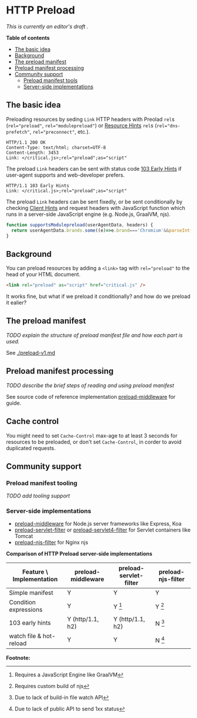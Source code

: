 # HTTP Preload

*This is currently an editor's draft .*



**Table of contents**

<!--ts-->
   * [The basic idea](#the-basic-idea)
   * [Background](#background)
   * [The preload manifest](#the-preload-manifest)
   * [Preload manifest processing](#preload-manifest-processing)
   * [Community support](#community-support)
      * [Preload manifest tools](#preload-manifest-tools)
      * [Server-side implementations](#server-side-implementations)
      <!--te-->

<!-- ubuntu run gh-md-toc --insert --no-backup --hide-footer --skip-header README.md -->

## The basic idea

Preloading resources by seding `Link` HTTP headers with Preolad `rel`s (`rel="preload"`, `rel="modulepreload"`) or [Resource Hints](https://www.w3.org/TR/resource-hints/) `rel`s (`rel="dns-prefetch"`, `rel="preconnect"`, etc.).

```http
HTTP/1.1 200 OK
Content-Type: text/html; charset=UTF-8
Content-Length: 3453
Link: </critical.js>;rel="preload";as="script"
```

The preload `Link` headers can be sent with status code [103 Early Hints](https://developer.mozilla.org/zh-CN/docs/Web/HTTP/Status/103) if user-agent supports and web-developer prefers.

```http
HTTP/1.1 103 Early Hints
Link: </critical.js>;rel="preload";as="script"
```

The preload `Link` headers can be sent fixedly, or be sent conditionally by checking [Client Hints](https://developer.mozilla.org/en-US/docs/Web/HTTP/Client_hints) and request headers with JavaScript function which runs in a server-side JavaScript engine (e.g. Node.js, GraalVM, njs).

```js
function supportsModulepreload(userAgentData, headers) {
  return userAgentData.brands.some((e)=>e.brand==='Chromium'&&parseInt(e.version)>=66);
}
```



## Background

You can preload resources by adding a `<link>` tag with `rel="preload"` to the head of your HTML document.

```html
<link rel="preload" as="script" href="critical.js" />
```

It works fine, but what if we preload it conditionally? and how do we preload it ealier?



## The preload manifest

*TODO explain the structure of preload manifest file and how each part is used.*

See [./preload-v1.md](./preload-v1.md) 



## Preload manifest processing

*TODO describe the brief steps of reading and using preload manifest*

 See source code of reference implementation [preload-middleware](../preload-middleware) for guide.



## Cache control

You might need to set `Cache-Control` max-age to at least 3 seconds for resources to be preloaded, or don't set `Cache-Control`, in corder to avoid duplicated requests.

 

## Community support

### Preload manifest tooling

*TODO add tooling support*



### Server-side implementations

+ [preload-middleware](../preload-middleware) for Node.js server frameworks like Express, Koa
+ [preload-servlet-filter](../preload-servlet-filter) or [preload-servlet4-filter](../preload-servlet4-filter) for Servlet containers like Tomcat
+ [preload-njs-filter](../preload-njs-filter) for Nginx njs



**Comparison of HTTP Preload server-side implementations**

| Feature \\ Implementation | preload-middleware | preload-servlet-filter | preload-njs-filter |
| ------------------------- | ------------------ | ---------------------- | ------------------ |
| Simple manifest           | Y                  | Y                      | Y                  |
| Condition expressions     | Y                  | Y [^1]                 | Y [^2]             |
| 103 early hints           | Y (http/1.1, h2)   | Y (http/1.1, h2)       | N [^3]             |
| watch file & hot-reload   | Y                  | Y                      | N [^4]             |



**Footnote:**

[^1]: Requires a JavaScript Engine like GraalVM
[^2]: Requires custom build of njs
[^3]: Due to lack of build-in file watch API
[^4]: Due to lack of public API to send 1xx status

